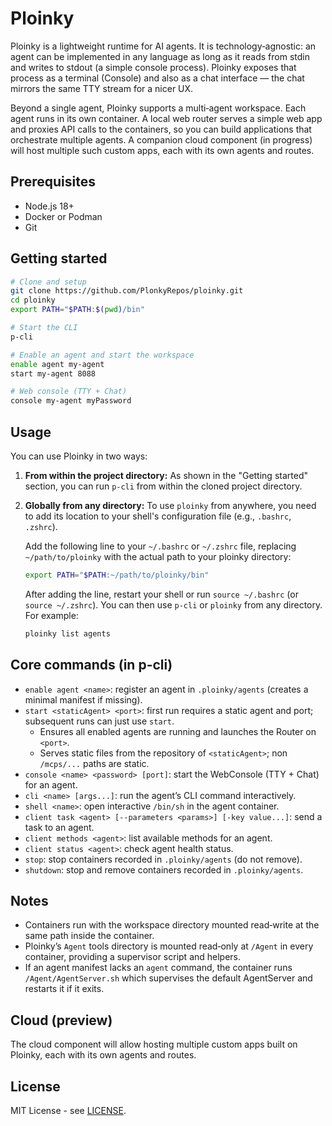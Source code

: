 # Ploinky

Ploinky is a lightweight runtime for AI agents. It is technology‑agnostic: an agent can be implemented in any language as long as it reads from stdin and writes to stdout (a simple console process). Ploinky exposes that process as a terminal (Console) and also as a chat interface — the chat mirrors the same TTY stream for a nicer UX.

Beyond a single agent, Ploinky supports a multi‑agent workspace. Each agent runs in its own container. A local web router serves a simple web app and proxies API calls to the containers, so you can build applications that orchestrate multiple agents. A companion cloud component (in progress) will host multiple such custom apps, each with its own agents and routes.

## Prerequisites
- Node.js 18+
- Docker or Podman
- Git

## Getting started

```bash
# Clone and setup
git clone https://github.com/PlonkyRepos/ploinky.git
cd ploinky
export PATH="$PATH:$(pwd)/bin"

# Start the CLI
p-cli

# Enable an agent and start the workspace
enable agent my-agent
start my-agent 8088

# Web console (TTY + Chat)
console my-agent myPassword
```

## Usage

You can use Ploinky in two ways:

1.  **From within the project directory:**
    As shown in the "Getting started" section, you can run `p-cli` from within the cloned project directory.

2.  **Globally from any directory:**
    To use `ploinky` from anywhere, you need to add its location to your shell's configuration file (e.g., `.bashrc`, `.zshrc`).

    Add the following line to your `~/.bashrc` or `~/.zshrc` file, replacing `~/path/to/ploinky` with the actual path to your ploinky directory:

    ```bash
    export PATH="$PATH:~/path/to/ploinky/bin"
    ```

    After adding the line, restart your shell or run `source ~/.bashrc` (or `source ~/.zshrc`). You can then use `p-cli` or `ploinky` from any directory. For example:

    ```bash
    ploinky list agents
    ```

## Core commands (in p-cli)

- `enable agent <name>`: register an agent in `.ploinky/agents` (creates a minimal manifest if missing).
- `start <staticAgent> <port>`: first run requires a static agent and port; subsequent runs can just use `start`.
  - Ensures all enabled agents are running and launches the Router on `<port>`.
  - Serves static files from the repository of `<staticAgent>`; non `/mcps/...` paths are static.
- `console <name> <password> [port]`: start the WebConsole (TTY + Chat) for an agent.
- `cli <name> [args...]`: run the agent’s CLI command interactively.
- `shell <name>`: open interactive `/bin/sh` in the agent container.
- `client task <agent> [--parameters <params>] [-key value...]`: send a task to an agent.
- `client methods <agent>`: list available methods for an agent.
- `client status <agent>`: check agent health status.
- `stop`: stop containers recorded in `.ploinky/agents` (do not remove).
- `shutdown`: stop and remove containers recorded in `.ploinky/agents`.

## Notes

- Containers run with the workspace directory mounted read‑write at the same path inside the container.
- Ploinky’s `Agent` tools directory is mounted read‑only at `/Agent` in every container, providing a supervisor script and helpers.
- If an agent manifest lacks an `agent` command, the container runs `/Agent/AgentServer.sh` which supervises the default AgentServer and restarts it if it exits.

## Cloud (preview)

The cloud component will allow hosting multiple custom apps built on Ploinky, each with its own agents and routes.

## License

MIT License - see [LICENSE](LICENSE).
